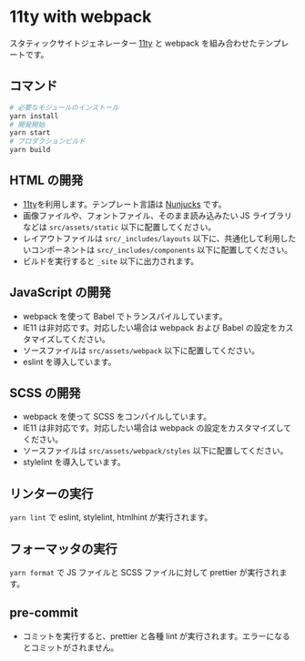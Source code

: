 # 11ty with webpack

スタティックサイトジェネレーター [11ty](https://www.11ty.dev/) と webpack を組み合わせたテンプレートです。

## コマンド

```sh
# 必要なモジュールのインストール
yarn install
# 開発開始
yarn start
# プロダクションビルド
yarn build
```

## HTML の開発

- [11ty](https://www.11ty.dev/)を利用します。テンプレート言語は [Nunjucks](https://mozilla.github.io/nunjucks/) です。
- 画像ファイルや、フォントファイル、そのまま読み込みたい JS ライブラリなどは `src/assets/static` 以下に配置してください。
- レイアウトファイルは `src/_includes/layouts` 以下に、共通化して利用したいコンポーネントは `src/_includes/components` 以下に配置してください。
- ビルドを実行すると `_site` 以下に出力されます。

## JavaScript の開発

- webpack を使って Babel でトランスパイルしています。
- IE11 は非対応です。対応したい場合は webpack および Babel の設定をカスタマイズしてください。
- ソースファイルは `src/assets/webpack` 以下に配置してください。
- eslint を導入しています。

## SCSS の開発

- webpack を使って SCSS をコンパイルしています。
- IE11 は非対応です。対応したい場合は webpack の設定をカスタマイズしてください。
- ソースファイルは `src/assets/webpack/styles` 以下に配置してください。
- stylelint を導入しています。

## リンターの実行

`yarn lint` で eslint, stylelint, htmlhint が実行されます。

## フォーマッタの実行

`yarn format` で JS ファイルと SCSS ファイルに対して prettier が実行されます。

## pre-commit

- コミットを実行すると、prettier と各種 lint が実行されます。エラーになるとコミットがされません。
